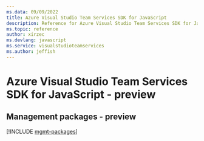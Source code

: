 ```yaml
---
ms.data: 09/09/2022
title: Azure Visual Studio Team Services SDK for JavaScript
description: Reference for Azure Visual Studio Team Services SDK for JavaScript
ms.topic: reference
author: xirzec
ms.devlang: javascript
ms.service: visualstudioteamservices
ms.author: jeffish
---
```

# Azure Visual Studio Team Services SDK for JavaScript - preview

## Management packages - preview
[!INCLUDE [mgmt-packages](visual-studio-team-services-mgmt-index.md)]